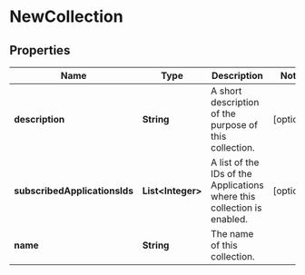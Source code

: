 

# NewCollection

## Properties

Name | Type | Description | Notes
------------ | ------------- | ------------- | -------------
**description** | **String** | A short description of the purpose of this collection. |  [optional]
**subscribedApplicationsIds** | **List&lt;Integer&gt;** | A list of the IDs of the Applications where this collection is enabled. |  [optional]
**name** | **String** | The name of this collection. | 



